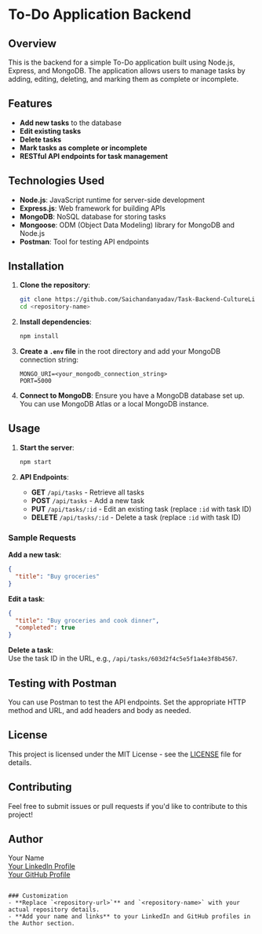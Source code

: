 # To-Do Application Backend

## Overview

This is the backend for a simple To-Do application built using Node.js, Express, and MongoDB. The application allows users to manage tasks by adding, editing, deleting, and marking them as complete or incomplete.

## Features

- **Add new tasks** to the database
- **Edit existing tasks**
- **Delete tasks**
- **Mark tasks as complete or incomplete**
- **RESTful API endpoints for task management**

## Technologies Used

- **Node.js**: JavaScript runtime for server-side development
- **Express.js**: Web framework for building APIs
- **MongoDB**: NoSQL database for storing tasks
- **Mongoose**: ODM (Object Data Modeling) library for MongoDB and Node.js
- **Postman**: Tool for testing API endpoints

## Installation

1. **Clone the repository**:
   ```bash
   git clone https://github.com/Saichandanyadav/Task-Backend-CultureLinkr.git
   cd <repository-name>
   ```

2. **Install dependencies**:
   ```bash
   npm install
   ```

3. **Create a `.env` file** in the root directory and add your MongoDB connection string:
   ```plaintext
   MONGO_URI=<your_mongodb_connection_string>
   PORT=5000
   ```

4. **Connect to MongoDB**:
   Ensure you have a MongoDB database set up. You can use MongoDB Atlas or a local MongoDB instance.

## Usage

1. **Start the server**:
   ```bash
   npm start
   ```

2. **API Endpoints**:
   - **GET** `/api/tasks` - Retrieve all tasks
   - **POST** `/api/tasks` - Add a new task
   - **PUT** `/api/tasks/:id` - Edit an existing task (replace `:id` with task ID)
   - **DELETE** `/api/tasks/:id` - Delete a task (replace `:id` with task ID)

### Sample Requests

**Add a new task**:
```json
{
  "title": "Buy groceries"
}
```

**Edit a task**:
```json
{
  "title": "Buy groceries and cook dinner",
  "completed": true
}
```

**Delete a task**:  
Use the task ID in the URL, e.g., `/api/tasks/603d2f4c5e5f1a4e3f8b4567`.

## Testing with Postman

You can use Postman to test the API endpoints. Set the appropriate HTTP method and URL, and add headers and body as needed.

## License

This project is licensed under the MIT License - see the [LICENSE](LICENSE) file for details.

## Contributing

Feel free to submit issues or pull requests if you'd like to contribute to this project!

## Author

Your Name  
[Your LinkedIn Profile](https://www.linkedin.com/in/your-profile)  
[Your GitHub Profile](https://github.com/your-profile)

```

### Customization
- **Replace `<repository-url>`** and `<repository-name>` with your actual repository details.
- **Add your name and links** to your LinkedIn and GitHub profiles in the Author section.


